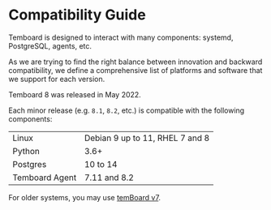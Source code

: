 # Compatibility Guide

Temboard is designed to interact with many components: systemd, PostgreSQL,
agents, etc.

As we are trying to find the right balance between innovation and backward
compatibility, we define a comprehensive list of platforms and software that
we support for each version.

Temboard 8 was released in May 2022.

Each minor release (e.g. `8.1`, `8.2`, etc.) is compatible with the following
components:

|                |                                            |
| -------------- | -------------------------------------------|
| Linux          | Debian 9 up to 11, RHEL 7 and 8            |
| Python         | 3.6+                                       |
| Postgres       | 10 to 14                                   |
| Temboard Agent | 7.11 and 8.2                               |

For older systems, you may use [temBoard v7](/en/v7).
